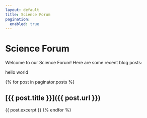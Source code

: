 ```yaml
---
layout: default
title: Science Forum
pagination:
  enabled: true
---
```


# Science Forum

Welcome to our Science Forum! Here are some recent blog posts:

hello world

{% for post in paginator.posts %}
## [{{ post.title }}]({{ post.url }})

{{ post.excerpt }}
{% endfor %}